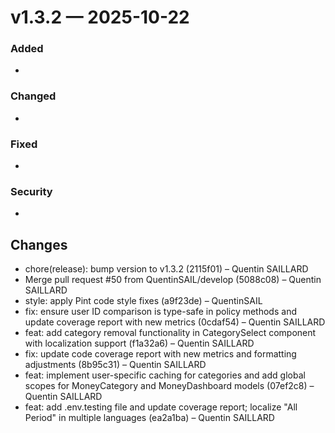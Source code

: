 # v1.3.2 — 2025-10-22

### Added
- 
### Changed
- 
### Fixed
- 
### Security
- 

## Changes
* chore(release): bump version to v1.3.2 (2115f01) – Quentin SAILLARD
* Merge pull request #50 from QuentinSAIL/develop (5088c08) – Quentin SAILLARD
* style: apply Pint code style fixes (a9f23de) – QuentinSAIL
* fix: ensure user ID comparison is type-safe in policy methods and update coverage report with new metrics (0cdaf54) – Quentin SAILLARD
* feat: add category removal functionality in CategorySelect component with localization support (f1a32a6) – Quentin SAILLARD
* fix: update code coverage report with new metrics and formatting adjustments (8b95c31) – Quentin SAILLARD
* feat: implement user-specific caching for categories and add global scopes for MoneyCategory and MoneyDashboard models (07ef2c8) – Quentin SAILLARD
* feat: add .env.testing file and update coverage report; localize "All Period" in multiple languages (ea2a1ba) – Quentin SAILLARD
